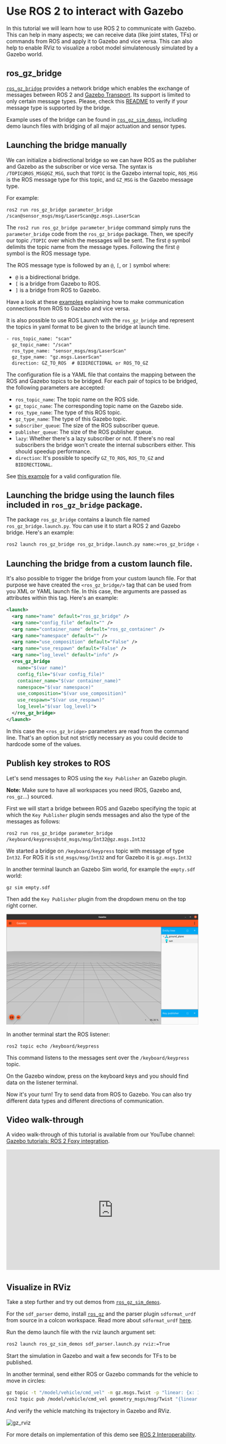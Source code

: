 # Use ROS 2 to interact with Gazebo

In this tutorial we will learn how to use ROS 2 to communicate with Gazebo. 
This can help in many aspects; we can receive data (like joint states, TFs) or commands
from ROS and apply it to Gazebo and vice versa. This can also help to enable RViz to visualize a robot model
simulatenously simulated by a Gazebo world.

## ros_gz_bridge

[`ros_gz_bridge`](https://github.com/gazebosim/ros_gz) provides a network bridge which enables the exchange of messages between ROS 2 and [Gazebo Transport](https://github.com/gazebosim/gz-transport). Its support is limited to only certain message types. Please, check this [README](https://github.com/gazebosim/ros_gz/blob/ros2/ros_gz_bridge/README.md) to verify if your message type is supported by the bridge.

Example uses of the bridge can be found in [`ros_gz_sim_demos`](https://github.com/gazebosim/ros_gz/tree/ros2/ros_gz_sim_demos), including demo launch files with bridging of all major actuation and sensor types.

## Launching the bridge manually

We can initialize a bidirectional bridge so we can have ROS as the publisher and Gazebo as the subscriber or vice versa. The syntax is `/TOPIC@ROS_MSG@GZ_MSG`, such that `TOPIC` is the Gazebo internal topic, `ROS_MSG` is the ROS message type for this topic, and `GZ_MSG` is the Gazebo message type.

For example:

```
ros2 run ros_gz_bridge parameter_bridge /scan@sensor_msgs/msg/LaserScan@gz.msgs.LaserScan
```

The `ros2 run ros_gz_bridge parameter_bridge` command simply runs the `parameter_bridge` code from the `ros_gz_bridge` package. Then, we specify our topic `/TOPIC` over which the messages will be sent. The first `@` symbol delimits the topic name from the message types. Following the first `@` symbol is the ROS message type.

The ROS message type is followed by an `@`, `[`, or `]` symbol where:

* `@`  is a bidirectional bridge.
* `[`  is a bridge from Gazebo to ROS.
* `]`  is a bridge from ROS to Gazebo.

Have a look at these [examples]( https://github.com/gazebosim/ros_gz/blob/ros2/ros_gz_bridge/README.md#example-1a-gazebo-transport-talker-and-ros-2-listener)
explaining how to make communication connections from ROS to Gazebo and vice versa.

It is also possible to use ROS Launch with the `ros_gz_bridge` and represent the topics in yaml format to be given to the bridge at launch time.

```
- ros_topic_name: "scan"
  gz_topic_name: "/scan"
  ros_type_name: "sensor_msgs/msg/LaserScan"
  gz_type_name: "gz.msgs.LaserScan"
  direction: GZ_TO_ROS  # BIDIRECTIONAL or ROS_TO_GZ
```

The configuration file is a YAML file that contains the mapping between the ROS
and Gazebo topics to be bridged. For each pair of topics to be bridged, the
following parameters are accepted:

* `ros_topic_name`: The topic name on the ROS side.
* `gz_topic_name`: The corresponding topic name on the Gazebo side.
* `ros_type_name`: The type of this ROS topic.
* `gz_type_name`: The type of this Gazebo topic.
* `subscriber_queue`: The size of the ROS subscriber queue.
* `publisher_queue`: The size of the ROS publisher queue.
* `lazy`: Whether there's a lazy subscriber or not. If there's no real
subscribers the bridge won't create the internal subscribers either. This should
speedup performance.
* `direction`: It's possible to specify `GZ_TO_ROS`, `ROS_TO_GZ` and
`BIDIRECTIONAL`.

See [this example](https://github.com/gazebosim/ros_gz/blob/ros2/ros_gz_bridge/test/config/full.yaml)
for a valid configuration file.


## Launching the bridge using the launch files included in `ros_gz_bridge` package.

The package `ros_gz_bridge` contains a launch file named
`ros_gz_bridge.launch.py`. You can use it to start a ROS 2 and Gazebo bridge.
Here's an example:

```bash
ros2 launch ros_gz_bridge ros_gz_bridge.launch.py name:=ros_gz_bridge config_file:=<path_to_your_YAML_file>
```

## Launching the bridge from a custom launch file.

It's also possible to trigger the bridge from your custom launch file. For that
purpose we have created the `<ros_gz_bridge/>` tag that can be used from you
XML or YAML launch file. In this case, the arguments are passed as attributes
within this tag. Here's an example:

```xml
<launch>
  <arg name="name" default="ros_gz_bridge" />
  <arg name="config_file" default="" />
  <arg name="container_name" default="ros_gz_container" />
  <arg name="namespace" default="" />
  <arg name="use_composition" default="False" />
  <arg name="use_respawn" default="False" />
  <arg name="log_level" default="info" />
  <ros_gz_bridge 
    name="$(var name)"
    config_file="$(var config_file)"
    container_name="$(var container_name)"
    namespace="$(var namespace)"
    use_composition="$(var use_composition)"
    use_respawn="$(var use_respawn)"
    log_level="$(var log_level)">
  </ros_gz_bridge>
</launch>
```

In this case the `<ros_gz_bridge>` parameters are read from the command line.
That's an option but not strictly necessary as you could decide to hardcode some
of the values.

## Publish key strokes to ROS

Let's send messages to ROS using the `Key Publisher` an Gazebo plugin.

**Note:** Make sure to have all workspaces you need (ROS, Gazebo and, `ros_gz`...) sourced.


First we will start a bridge between ROS and Gazebo specifying the topic
at which the `Key Publisher` plugin sends messages and also the type
of the messages as follows:

```
ros2 run ros_gz_bridge parameter_bridge /keyboard/keypress@std_msgs/msg/Int32@gz.msgs.Int32
```

We started a bridge on `/keyboard/keypress` topic with message of type `Int32`.
For ROS it is `std_msgs/msg/Int32` and for Gazebo it is `gz.msgs.Int32`

In another terminal launch an Gazebo Sim world, for example the `empty.sdf` world:

```
gz sim empty.sdf
```

Then add the `Key Publisher` plugin from the dropdown menu on the top right corner.

![empty_world_with_KeyPublisher](tutorials/ros2_integration/empty_world.png)

In another terminal start the ROS listener:

```
ros2 topic echo /keyboard/keypress
```

This command listens to the messages sent over the `/keyboard/keypress` topic.

On the Gazebo window, press on the keyboard keys and you should
find data on the listener terminal.

Now it's your turn! Try to send data from ROS to Gazebo. You can also try different data types and different directions of communication.

## Video walk-through

A video walk-through of this tutorial is available from our YouTube channel: [Gazebo tutorials: ROS 2 Foxy integration](https://youtu.be/IpZTNyTp9t8).

<iframe width="560" height="315" src="https://www.youtube.com/embed/IpZTNyTp9t8" frameborder="0" allow="accelerometer; autoplay; encrypted-media; gyroscope; picture-in-picture" allowfullscreen></iframe>

## Visualize in RViz

Take a step further and try out demos from [`ros_gz_sim_demos`](https://github.com/gazebosim/ros_gz/tree/ros2/ros_gz_sim_demos).

For the `sdf_parser` demo, install [`ros_gz`](https://github.com/gazebosim/ros_gz/tree/ros2) and the parser plugin `sdformat_urdf` from source in a colcon workspace.
Read more about `sdformat_urdf` [here](https://github.com/ros/sdformat_urdf/blob/ros2/sdformat_urdf/README.md).

Run the demo launch file with the rviz launch argument set:

```bash
ros2 launch ros_gz_sim_demos sdf_parser.launch.py rviz:=True
```

Start the simulation in Gazebo and wait a few seconds for TFs to be published.

In another terminal, send either ROS or Gazebo commands for the vehicle to move in circles:

```bash
gz topic -t "/model/vehicle/cmd_vel" -m gz.msgs.Twist -p "linear: {x: 1.0}, angular: {z: -0.1}"
ros2 topic pub /model/vehicle/cmd_vel geometry_msgs/msg/Twist "{linear: {x: 5.0, y: 0.0, z: 0.0}, angular: {x: 0.0, y: 0.0, z: -0.1}}
```

And verify the vehicle matching its trajectory in Gazebo and RViz.

![gz_rviz](tutorials/ros2_integration/gz_rviz.gif)

For more details on implementation of this demo see [ROS 2 Interoperability](ros2_interop).
